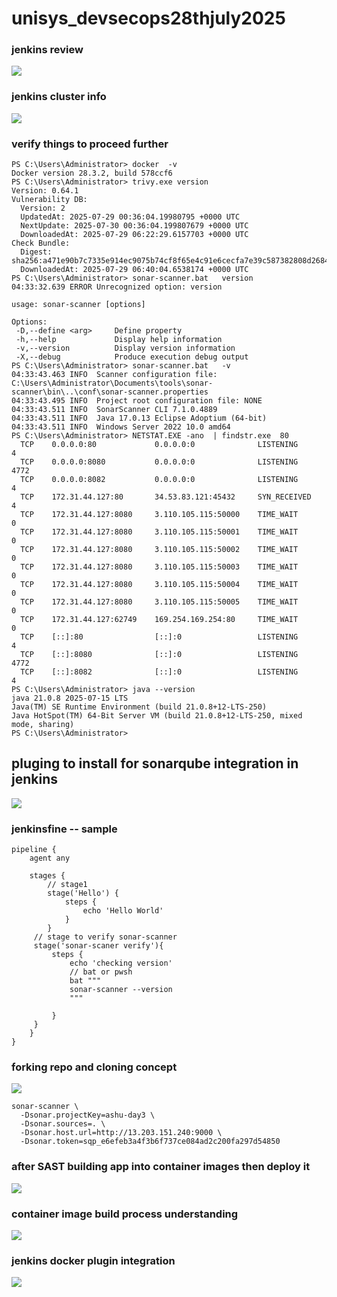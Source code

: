 # unisys_devsecops28thjuly2025

###  jenkins review 

<img src="rev1.png">

### jenkins cluster info 

<img src="rev2.png">

### verify things to proceed further 

```
PS C:\Users\Administrator> docker  -v
Docker version 28.3.2, build 578ccf6
PS C:\Users\Administrator> trivy.exe version
Version: 0.64.1
Vulnerability DB:
  Version: 2
  UpdatedAt: 2025-07-29 00:36:04.19980795 +0000 UTC
  NextUpdate: 2025-07-30 00:36:04.199807679 +0000 UTC
  DownloadedAt: 2025-07-29 06:22:29.6157703 +0000 UTC
Check Bundle:
  Digest: sha256:a471e90b7c7335e914ec9075b74cf8f65e4c91e6cecfa7e39c587382808d2684
  DownloadedAt: 2025-07-29 06:40:04.6538174 +0000 UTC
PS C:\Users\Administrator> sonar-scanner.bat   version
04:33:32.639 ERROR Unrecognized option: version

usage: sonar-scanner [options]

Options:
 -D,--define <arg>     Define property
 -h,--help             Display help information
 -v,--version          Display version information
 -X,--debug            Produce execution debug output
PS C:\Users\Administrator> sonar-scanner.bat   -v
04:33:43.463 INFO  Scanner configuration file: C:\Users\Administrator\Documents\tools\sonar-scanner\bin\..\conf\sonar-scanner.properties
04:33:43.495 INFO  Project root configuration file: NONE
04:33:43.511 INFO  SonarScanner CLI 7.1.0.4889
04:33:43.511 INFO  Java 17.0.13 Eclipse Adoptium (64-bit)
04:33:43.511 INFO  Windows Server 2022 10.0 amd64
PS C:\Users\Administrator> NETSTAT.EXE -ano  | findstr.exe  80
  TCP    0.0.0.0:80             0.0.0.0:0              LISTENING       4
  TCP    0.0.0.0:8080           0.0.0.0:0              LISTENING       4772
  TCP    0.0.0.0:8082           0.0.0.0:0              LISTENING       4
  TCP    172.31.44.127:80       34.53.83.121:45432     SYN_RECEIVED    4
  TCP    172.31.44.127:8080     3.110.105.115:50000    TIME_WAIT       0
  TCP    172.31.44.127:8080     3.110.105.115:50001    TIME_WAIT       0
  TCP    172.31.44.127:8080     3.110.105.115:50002    TIME_WAIT       0
  TCP    172.31.44.127:8080     3.110.105.115:50003    TIME_WAIT       0
  TCP    172.31.44.127:8080     3.110.105.115:50004    TIME_WAIT       0
  TCP    172.31.44.127:8080     3.110.105.115:50005    TIME_WAIT       0
  TCP    172.31.44.127:62749    169.254.169.254:80     TIME_WAIT       0
  TCP    [::]:80                [::]:0                 LISTENING       4
  TCP    [::]:8080              [::]:0                 LISTENING       4772
  TCP    [::]:8082              [::]:0                 LISTENING       4
PS C:\Users\Administrator> java --version
java 21.0.8 2025-07-15 LTS
Java(TM) SE Runtime Environment (build 21.0.8+12-LTS-250)
Java HotSpot(TM) 64-Bit Server VM (build 21.0.8+12-LTS-250, mixed mode, sharing)
PS C:\Users\Administrator>

```

## pluging to install for sonarqube integration in jenkins 

<img src="plg1.png">

### jenkinsfine -- sample 

```
pipeline {
    agent any

    stages {
        // stage1
        stage('Hello') {
            steps {
                echo 'Hello World'
            }
        }
     // stage to verify sonar-scanner 
     stage('sonar-scaner verify'){
         steps {
             echo 'checking version'
             // bat or pwsh
             bat """
             sonar-scanner --version
             """
           
         }
     }
    }
}

```

### forking repo and cloning concept 

<img src="cl11.png">


```
sonar-scanner \
  -Dsonar.projectKey=ashu-day3 \
  -Dsonar.sources=. \
  -Dsonar.host.url=http://13.203.151.240:9000 \
  -Dsonar.token=sqp_e6efeb3a4f3b6f737ce084ad2c200fa297d54850
```

### after SAST building app into container images then deploy it 

<img src="c111.png">

### container image build process understanding 

<img src="c112.png">

### jenkins docker plugin integration 

<img src="c113.png">